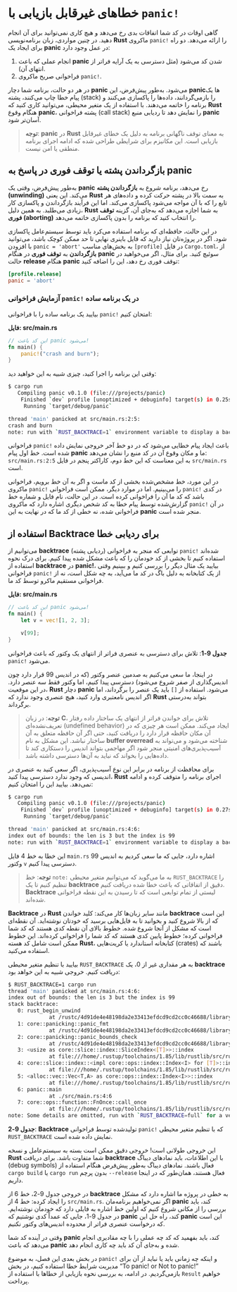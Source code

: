 # خطاهای غیرقابل بازیابی با `panic!`

گاهی اوقات در کد شما اتفاقات بدی رخ می‌دهد و هیچ کاری نمی‌توانید برای آن انجام دهید. در چنین مواردی، زبان برنامه‌نویسی **Rust** ماکروی `panic!` را ارائه می‌دهد. دو راه برای ایجاد یک **panic** در عمل وجود دارد:

1. انجام عملی که باعث **panic** شدن کد می‌شود (مثل دسترسی به یک آرایه فراتر از انتهای آن).
2. فراخوانی صریح ماکروی `panic!`.

در هر دو حالت، برنامه شما دچار **panic** می‌شود. به‌طور پیش‌فرض، این **panic**ها یک پیام خطا چاپ می‌کنند، پشته (stack) را بازمی‌گردانند، داده‌ها را پاکسازی می‌کنند و برنامه را خاتمه می‌دهند. با استفاده از یک متغیر محیطی، می‌توانید کاری کنید که **Rust** هنگام وقوع **panic**، پشته فراخوانی (call stack) را نمایش دهد تا ردیابی منبع **panic** آسان‌تر شود.

> **توجه**: **panic** در **Rust** به معنای توقف ناگهانی برنامه به دلیل یک خطای غیرقابل بازیابی است. این مکانیزم برای شرایطی طراحی شده که ادامه اجرای برنامه منطقی یا امن نیست.

## بازگرداندن پشته یا توقف فوری در پاسخ به **panic**

به‌طور پیش‌فرض، وقتی یک **panic** رخ می‌دهد، برنامه شروع به **بازگرداندن پشته (unwinding)** می‌کند. این یعنی **Rust** به سمت بالا در پشته حرکت کرده و داده‌های هر تابع را که با آن مواجه می‌شود پاکسازی می‌کند. اما این فرآیند بازگرداندن و پاکسازی کار زیادی می‌طلبد. به همین دلیل، **Rust** به شما اجازه می‌دهد که به‌جای آن، گزینه **توقف فوری (aborting)** را انتخاب کنید که برنامه را بدون پاکسازی خاتمه می‌دهد.

در این حالت، حافظه‌ای که برنامه استفاده می‌کرد باید توسط سیستم‌عامل پاکسازی شود. اگر در پروژه‌تان نیاز دارید که فایل باینری نهایی تا حد ممکن کوچک باشد، می‌توانید با افزودن `panic = 'abort'` به بخش‌های مناسب `[profile]` در فایل `Cargo.toml`، از **بازگرداندن** به **توقف فوری** در هنگام **panic** سوئیچ کنید. برای مثال، اگر می‌خواهید در حالت **release** هنگام **panic** توقف فوری رخ دهد، این را اضافه کنید:

```toml
[profile.release]
panic = 'abort'
```

### آزمایش فراخوانی `panic!` در یک برنامه ساده

بیایید یک برنامه ساده را با فراخوانی `panic!` امتحان کنیم:

**فایل: src/main.rs**

```rust
// این کد باعث panic می‌شود!
fn main() {
    panic!("crash and burn");
}
```

وقتی این برنامه را اجرا کنید، چیزی شبیه به این خواهید دید:

```bash
$ cargo run
   Compiling panic v0.1.0 (file:///projects/panic)
    Finished `dev` profile [unoptimized + debuginfo] target(s) in 0.25s
     Running `target/debug/panic`

thread 'main' panicked at src/main.rs:2:5:
crash and burn
note: run with `RUST_BACKTRACE=1` environment variable to display a backtrace
```

فراخوانی `panic!` باعث ایجاد پیام خطایی می‌شود که در دو خط آخر خروجی نمایش داده شده است. خط اول پیام **panic** ما و مکان وقوع آن در کد منبع را نشان می‌دهد: `src/main.rs:2:5` به این معناست که این خط دوم، کاراکتر پنجم در فایل `src/main.rs` است.

در این مورد، خط مشخص‌شده بخشی از کد ماست و اگر به آن خط برویم، فراخوانی ماکروی `panic!` را می‌بینیم. اما در موارد دیگر، ممکن است فراخوانی `panic!` در کدی باشد که کد ما آن را فراخوانی کرده است. در این حالت، نام فایل و شماره خط گزارش‌شده توسط پیام خطا به کد شخص دیگری اشاره دارد که ماکروی `panic!` در آن فراخوانی شده، نه خطی از کد ما که در نهایت به این **panic** منجر شده است.

## استفاده از **Backtrace** برای ردیابی خطا

می‌توانیم از **backtrace** (ردیابی پشته) توابعی که منجر به فراخوانی `panic!` شده‌اند استفاده کنیم تا بخشی از کد خودمان را که باعث مشکل شده پیدا کنیم. برای درک نحوه استفاده از **backtrace** در **panic!**، بیایید یک مثال دیگر را بررسی کنیم و ببینیم وقتی فراخوانی `panic!` از یک کتابخانه به دلیل باگ در کد ما می‌آید، به چه شکل است، نه از فراخوانی مستقیم ماکرو توسط کد ما.

**فایل: src/main.rs**

```rust
// این کد باعث panic می‌شود!
fn main() {
    let v = vec![1, 2, 3];

    v[99];
}
```

**جدول 9-1**: تلاش برای دسترسی به عنصری فراتر از انتهای یک وکتور که باعث فراخوانی `panic!` می‌شود.

در اینجا، ما سعی می‌کنیم به صدمین عنصر وکتور (که در اندیس 99 قرار دارد چون اندیس‌گذاری از صفر شروع می‌شود) دسترسی پیدا کنیم، اما وکتور فقط سه عنصر دارد. در این موقعیت، **Rust** دچار **panic** می‌شود. استفاده از `[]` باید یک عنصر را برگرداند، اما اگر اندیس نامعتبری وارد کنید، هیچ عنصری وجود ندارد که **Rust** بتواند به‌درستی برگرداند.

> **توجه**: در زبان **C**، تلاش برای خواندن فراتر از انتهای یک ساختار داده رفتار تعریف‌نشده‌ای (undefined behavior) ایجاد می‌کند. ممکن است هر چیزی که در آن مکان حافظه قرار دارد را دریافت کنید، حتی اگر آن حافظه متعلق به آن ساختار نباشد. این مشکل به نام **buffer overread** شناخته می‌شود و می‌تواند به آسیب‌پذیری‌های امنیتی منجر شود اگر مهاجمی بتواند اندیس را دستکاری کند تا داده‌هایی را بخواند که نباید به آن‌ها دسترسی داشته باشد.

برای محافظت از برنامه در برابر این نوع آسیب‌پذیری، اگر سعی کنید به عنصری در اندیسی که وجود ندارد دسترسی پیدا کنید، **Rust** اجرای برنامه را متوقف کرده و ادامه نمی‌دهد. بیایید این را امتحان کنیم:

```bash
$ cargo run
   Compiling panic v0.1.0 (file:///projects/panic)
    Finished `dev` profile [unoptimized + debuginfo] target(s) in 0.27s
     Running `target/debug/panic`

thread 'main' panicked at src/main.rs:4:6:
index out of bounds: the len is 3 but the index is 99
note: run with `RUST_BACKTRACE=1` environment variable to display a backtrace
```

این خطا به خط 4 فایل `main.rs` اشاره دارد، جایی که ما سعی کردیم به اندیس 99 وکتور `v` دسترسی پیدا کنیم.

> **توجه**: خط `note:` به ما می‌گوید که می‌توانیم متغیر محیطی `RUST_BACKTRACE` را تنظیم کنیم تا یک **backtrace** دقیق از اتفاقاتی که باعث خطا شده دریافت کنیم. **Backtrace** لیستی از تمام توابعی است که تا رسیدن به این نقطه فراخوانی شده‌اند.

**Backtrace** در **Rust** مانند سایر زبان‌ها کار می‌کند: کلید خواندن **backtrace** این است که از بالا شروع کنید و بخوانید تا به فایل‌هایی برسید که خودتان نوشته‌اید. آن نقطه‌ای است که مشکل از آنجا شروع شده. خطوط بالای آن نقطه کدی هستند که کد شما فراخوانی کرده؛ خطوط پایین کدی هستند که کد شما را فراخوانی کرده‌اند. این خطوط ممکن است شامل کد هسته **Rust**، کتابخانه استاندارد یا کریت‌هایی (crates) باشند که استفاده می‌کنید.

بیایید با تنظیم متغیر محیطی `RUST_BACKTRACE` به هر مقداری غیر از 0، یک **backtrace** دریافت کنیم. خروجی شبیه به این خواهد بود:

```bash
$ RUST_BACKTRACE=1 cargo run
thread 'main' panicked at src/main.rs:4:6:
index out of bounds: the len is 3 but the index is 99
stack backtrace:
   0: rust_begin_unwind
             at /rustc/4d91de4e48198da2e33413efdcd9cd2cc0c46688/library/std/src/panicking.rs:692:5
   1: core::panicking::panic_fmt
             at /rustc/4d91de4e48198da2e33413efdcd9cd2cc0c46688/library/core/src/panicking.rs:75:14
   2: core::panicking::panic_bounds_check
             at /rustc/4d91de4e48198da2e33413efdcd9cd2cc0c46688/library/core/src/panicking.rs:273:5
   3: <usize as core::slice::index::SliceIndex<[T]>>::index
             at file:///home/.rustup/toolchains/1.85/lib/rustlib/src/rust/library/core/src/slice/index.rs:274:10
   4: core::slice::index::<impl core::ops::index::Index<I> for [T]>::index
             at file:///home/.rustup/toolchains/1.85/lib/rustlib/src/rust/library/core/src/slice/index.rs:16:9
   5: <alloc::vec::Vec<T,A> as core::ops::index::Index<I>>::index
             at file:///home/.rustup/toolchains/1.85/lib/rustlib/src/rust/library/alloc/src/vec/mod.rs:3361:9
   6: panic::main
             at ./src/main.rs:4:6
   7: core::ops::function::FnOnce::call_once
             at file:///home/.rustup/toolchains/1.85/lib/rustlib/src/rust/library/core/src/ops/function.rs:250:5
note: Some details are omitted, run with `RUST_BACKTRACE=full` for a verbose backtrace.
```

**جدول 9-2**: **Backtrace** تولیدشده توسط فراخوانی `panic!` که با تنظیم متغیر محیطی `RUST_BACKTRACE` نمایش داده شده است.

این خروجی طولانی است! خروجی دقیق ممکن است بسته به سیستم‌عامل و نسخه **Rust** شما متفاوت باشد. برای دریافت **backtrace** با این اطلاعات، باید نمادهای دیباگ (debug symbols) فعال باشند. نمادهای دیباگ به‌طور پیش‌فرض هنگام استفاده از `cargo build` یا `cargo run` بدون پرچم `--release` فعال هستند، همان‌طور که در اینجا داریم.

در خروجی جدول 9-2، خط 6 از **backtrace** به خطی در پروژه ما اشاره دارد که مشکل را ایجاد کرده: خط 4 از `src/main.rs`. اگر نمی‌خواهیم برنامه‌مان **panic** کند، باید بررسی را از مکانی شروع کنیم که اولین خط اشاره به فایلی دارد که خودمان نوشته‌ایم. در جدول 9-1، جایی که عمداً کدی نوشتیم که **panic** کند، راه حل این **panic** این است که درخواست عنصری فراتر از محدوده اندیس‌های وکتور نکنیم.

وقتی در آینده کد شما **panic** کند، باید بفهمید که کد چه عملی را با چه مقادیری انجام می‌دهد که باعث **panic** شده و به‌جای آن کد باید چه کاری انجام دهد.

در بخش بعدی این فصل، به موضوع `panic!` و اینکه چه زمانی باید یا نباید از آن برای مدیریت شرایط خطا استفاده کنیم، در بخش “To panic! or Not to panic!” بازمی‌گردیم. در ادامه، به بررسی نحوه بازیابی از خطاها با استفاده از `Result` خواهیم پرداخت.